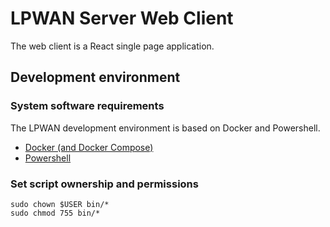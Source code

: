 # LPWAN Server Web Client

The web client is a React single page application.

## Development environment

### System software requirements

The LPWAN development environment is based on Docker and Powershell.

- [Docker (and Docker Compose)](https://docs.docker.com)
- [Powershell](https://docs.microsoft.com/en-us/powershell/scripting/PowerShell-Scripting?view=powershell-6)

### Set script ownership and permissions

```
sudo chown $USER bin/*
sudo chmod 755 bin/*
```